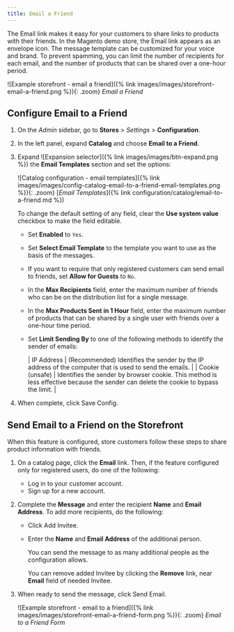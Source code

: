 ```yaml
---
title: Email a Friend
---
```


The Email link makes it easy for your customers to share links to products with their friends. In the Magento demo store, the Email link appears as an envelope icon. The message template can be customized for your voice and brand. To prevent spamming, you can limit the number of recipients for each email, and the number of products that can be shared over a one-hour period.

![Example storefront - email a friend]({% link images/images/storefront-email-a-friend.png %}){: .zoom}
_Email a Friend_

## Configure Email to a Friend

1. On the _Admin_ sidebar, go to **Stores** > _Settings_ > **Configuration**.

1. In the left panel, expand **Catalog** and choose **Email to a Friend**.

1. Expand ![Expansion selector]({% link images/images/btn-expand.png %}) the **Email Templates** section and set the options:

    ![Catalog configuration - email templates]({% link images/images/config-catalog-email-to-a-friend-email-templates.png %}){: .zoom}
    [_Email Templates_]({% link configuration/catalog/email-to-a-friend.md %})

    To change the default setting of any field, clear the **Use system value** checkbox to make the field editable.

    - Set **Enabled** to `Yes`.

    - Set **Select Email Template** to the template you want to use as the basis of the messages.

    - If you want to require that only registered customers can send email to friends, set **Allow for Guests** to `No`.

    - In the **Max Recipients** field, enter the maximum number of friends who can be on the distribution list for a single message.

    - In the **Max Products Sent in 1 Hour** field, enter the maximum number of products that can be shared by a single user with friends over a one-hour time period.

    - Set **Limit Sending By** to one of the following methods to identify the sender of emails:

        | IP Address | (Recommended) Identifies the sender by the IP address of the computer that is used to send the emails. |
        | Cookie (unsafe) | Identifies the sender by browser cookie. This method is less effective because the sender can delete the cookie to bypass the limit. |

1. When complete, click <span class="btn"> Save Config</span>.

## Send Email to a Friend on the Storefront

When this feature is configured, store customers follow these steps to share product information with friends.

1. On a catalog page, click the **Email** link. Then, if the feature configured only for registered users, do one of the following:

    - Log in to your customer account.
    - Sign up for a new account.

1. Complete the **Message** and enter the recipient **Name** and **Email Address**. To add more recipients, do the following:

    - Click <span class="btn">Add Invitee</span>.

    - Enter the **Name** and **Email Address** of the additional person.

        You can send the message to as many additional people as the configuration allows.
        
         You can remove added Invitee by clicking the **Remove** link, near **Email** field of needed Invitee.

1. When ready to send the message, click <span class="btn">Send Email</span>.

    ![Example storefront - email to a friend]({% link images/images/storefront-email-a-friend-form.png %}){: .zoom}
    _Email to a Friend Form_

